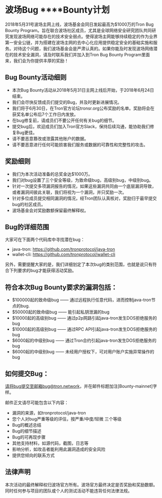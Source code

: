 # 波场Bug ****Bounty计划

2018年5月31号波场主网上线，波场基金会同日发起最高为$1000万的Tron Bug Bounty Program。旨在联合波场社区成员，尤其是全球网络安全研究团队共同研究发现波场网络可能存在的技术安全弱点。使得波场主网能够持续稳定的作为业界第一安全公链，并为搭建在波场主网的去中心化应用提供稳定安全的基础实施和服务。对待这个问题，我们波场基金会是严肃认真的。如果你能及时发现波场网络潜在的技术安全漏洞，请及时联系我们并加入到Tron Bug Bounty Program里面来，我们会为你提供丰厚的奖励！

## Bug Bounty活动细则

+ 本次Bug Bounty活动从2018年5月31日主网上线后开始，于2018年6月24日结束。
+ 我们会尽快反馈成员们提交的Bug，并及时更新进展情况。
+ 我们将于6月30日，在Tron官方论坛tronsr.org公布奖励的名单。奖励将会在获奖名单公布后7个工作日内发放。
+ 在bug修复前，请成员们不要公开任何有关bug的细节。
+ 提交bug后，欢迎成员们加入Tron官方Slack，保持后续沟通，能协助我们修复Bug更佳。
+ 请不要恶意篡改或泄露其他账户的数据。
+ 请不要恶意进行任何可能损害我们服务或数据的可靠性和完整性的攻击。

## 奖励细则

+ 我们为本次活动准备的总奖金达$1000万。
+ 我们对bug设置了三个安全等级，为致命级bug，高级别bug，中级别bug。
+ 针对一次提交多项漏洞报告的情况，如果这些漏洞共同由一个底层漏洞导致，或者漏洞间彼此关联，我们将视为一个漏洞，并只奖励一次。
+ 针对多位成员提交相同漏洞的情况，经Tron团队认真核对，奖励归于最早提交bug的社区成员。
+ 波场基金会对奖励数额保留最终解释权。

## Bug的详细范围

大家可在下面两个代码库中寻找潜在bug：

+ java-tron:   https://github.com/tronprotocol/java-tron 
+ wallet-cli:   https://github.com/tronprotocol/wallet-cli

另外，需要提醒大家的是，我们详细划定了本次bug的类别范围，也就是说只有符合下列要求的bug才能获得活动奖励。

## 符合本次Bug Bounty要求的漏洞包括：

+ $100000起的致命级bug —— 通过远程执行任意代码，进而控制java-tron节点的bug.     
+ $50000起的致命级bug —— 能引起私钥泄漏的bug
+ $10000起的高级别bug —— 通过p2p网路引起java-tron发生DOS拒绝服务的bug
+ $10000起的高级别bug —— 通过RPC API引起java-tron发生DOS拒绝服务的bug
+ $6000起的中级别bug —— 通过Tron合约引起java-tron发生DOS拒绝服务的bug
+ $6000起的中级别bug —— 未经用户授权下，可对用户账户实施异常操作的bug

## 如何提交Bug：

请将bug提交至邮箱bug@tron.network，并在邮件标题加注[Bounty-mainnet]字样。

邮件正文请尽可能包含以下内容：

+ 漏洞的来源，如tronprotocol/java-tron
+ 您个人对bug严重等级的评估，按严重/中度/轻微 三个等级
+ Bug的概述总结
+ Bug的细节描述
+ Bug的可再现步骤
+ 其他支持材料，如源代码，截图，日志等
+ 影响分析，如攻击者能利用此漏洞造成的安全风险
+ 提供您倾向的联系方式

## 法律声明

本次活动的最终解释权归波场官方所有。波场官方最终决定是否奖励和奖励数额。同时任何参与项目的团队或个人的测试活动不能违背任何法律法规。






